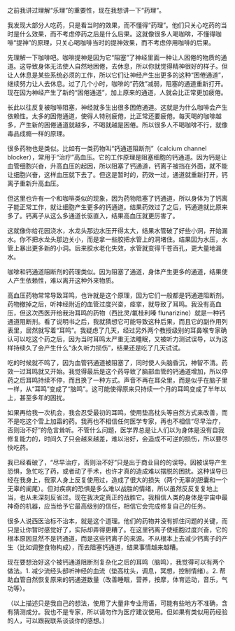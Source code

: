 之前我讲过理解“乐理”的重要性，现在我想讲一下“药理”。

我发现大部分人吃药，只是看当时的效果，而不懂得“药理”。他们只关心吃药的当时是什么效果，而不考虑停药之后是什么后果。这就像很多人喝咖啡，不懂得咖啡“提神”的原理，只关心喝咖啡当时的提神效果，而不考虑停用咖啡的后果。

先理解一下咖啡吧。咖啡提神是因为它“阻塞”了神经里面一种让人困倦的物质的通道。这导致身体无法使人自然地困倦，去休息，所以你就觉得精神很好的样子。但让人休息是某些系统必须的工作，所以它们让神经产生出更多的这种“困倦通道”，继续努力让人去休息。过了几个小时，咖啡的“药效”减弱，阻塞的通道重新打开。现在因为神经产生了新的“困倦通道”，加上原来的通道，人就会比正常更加疲倦。

长此以往反复被咖啡阻塞，神经就多生出很多困倦通道。这就是为什么咖啡会产生依赖性。太多的困倦通道，使得人特别疲倦，比正常还要疲倦。每天喝的咖啡越多，产生新的困倦通道就越多，不喝就越是困倦。所以很多人不喝咖啡不行，就像毒品成瘾一样的原理。

很多药物也是类似。比如有一类药物叫“钙通道阻断剂”（calcium channel blocker），常用于“治疗”高血压。它的工作原理是阻塞细胞的钙通道。因为钙是让血管细胞兴奋，升高血压的起因，所以阻塞了钙通道，钙离子被挡在外面，就不能让细胞兴奋，这样血压就下去了。但这是暂时的，药效一过，通道就重新打开，钙离子重新升高血压。

但这里也许有一个和咖啡类似的现象，因为药物阻塞了钙通道，所以身体为了钙离子能正常工作，就让细胞产生更多的钙通道。结果药效过了之后，钙通道就比原来多了。钙离子从这么多通道长驱直入，结果高血压就更厉害了。

这就像你给花园浇水，水龙头那边水压开得太大，结果水管破了好些小洞，开始漏水。你不把水龙头那边关小，而是拿一些胶把水管上的洞堵住。结果因为水压，水管上暴出更多新的小洞。后来胶水老化失效，水管就变得千苍百孔，更大量地漏水。

咖啡和钙通道阻断剂的药理类似。因为阻塞了通道，身体产生更多的通道，结果使人产生依赖性，难以离开这种外来物质。

高血压药物常常导致耳鸣，也许就是这个原理，因为它们一般都是钙通道阻断剂。药物撤掉之后，听神经附近的血管过度兴奋，痉挛，就导致了耳鸣。我没有高血压，但这次西医开给我治耳鸣的药物（西比灵/氟桂利嗪 flunarizine）就是一种钙通道阻断剂。看了说明书之后，我就猜想它可能导致这种后果，而且它的副作用列表里，居然就写着“耳鸣”。我疑虑了几天，经过另外两个教授级别的耳鼻喉专家确认可以吃这个药之后，因为当时耳鸣太严重无法睡眠，又被听力测试误导，以为这样持续久了会产生什么“永久听力损伤”，结果还是吃了几天试试。

吃的时候就不鸣了，因为血管钙通道被阻塞了，同时使人头脑昏沉，神智不清。药效一过耳鸣就又开始。我觉得最后是这个药导致了脑部血管的钙通道增加，所以停药之后耳鸣持续不停，而且换了一种方式。声音不再在耳朵里，而是似乎在脑子里一样，从“耳鸣”变成了“脑鸣”。这可能使得原来只持续一个月的耳鸣变成了半年以上，甚至多年的困扰。

如果再给我一次机会，我会忍受最初的耳鸣，使用垫高枕头等自然方式来改善，而不是吃这个雪上加霜的药。我再也不相信任何医学专家，再也不相信“尽早治疗，否则治不好”的危言耸听。不管什么问题，医学界总是让人们以为身体是没有自我修复能力的，时间久了只会越来越差，难以治好，会造成不可逆的损伤，所以要尽快吃药。

我已经看破了，“尽早治疗，否则治不好”只是出于商业目的的误导。因被误导产生恐惧，急忙吃了药，或者动了手术，也许才真的造成难以摆脱的困扰。这种误导已经在我身上，我家人身上反复使用过，造成了很大的损失（两个无辜的胆囊和一个无辜的阑尾）。但对疾病的恐惧是多么难以战胜的情绪，所以虽然反反复复地上当，也从未深刻反省过。现在我决定真正的战胜它。我相信人类的身体是宇宙中最神奇的机器，应当给予它最高级别的信任，相信它会完成修复自己的任务。

很多人说西医治标不治本，就是这个道理。他们的药物并没有抓住问题的关键，而只是让你暂时感觉好了，实际却弄得更糟了。在这里钙离子使细胞过度兴奋，它的根本原因显然不是钙通道，而是这些钙离子的来源。不从根本上去减少钙离子的产生（比如调整食物构成），而去阻塞钙通道，结果事情越来越糟。

现在要想治好这个被钙通道阻断剂复杂化之后的耳鸣（脑鸣），我觉得可以有两个做法。1\. 减少流经头部听神经的血流（垫高枕头，调息，冥想，控制情绪）。2\. 帮助血管自然恢复原来的钙通道数量（改善睡眠，营养，按摩，体育运动，音乐，气功等）。

（以上描述只是我自己的想法，使用了大量非专业用语，可能有些地方不准确，含有猜测成分。我也不是专家，所以请勿作为医疗建议使用。但如果有类似用药经验的人，可以跟我联系谈谈你的感想。）
